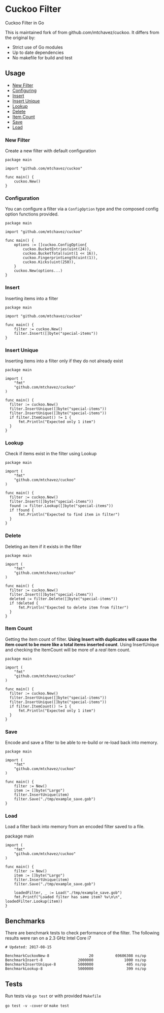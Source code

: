# Cuckoo Filter

Cuckoo Filter in Go

This is maintained fork of from github.com/mtchavez/cuckoo.
It differs from the original by:

- Strict use of Go modules
- Up to date dependencies
- No makefile for build and test


## Usage

- [New Filter](#new-filter)
- [Configuring](#configuration)
- [Insert](#insert)
- [Insert Unique](#insert-unique)
- [Lookup](#lookup)
- [Delete](#delete)
- [Item Count](#item-count)
- [Save](#save)
- [Load](#load)

### New Filter

Create a new filter with default configuration

    package main
 
    import "github.com/mtchavez/cuckoo"
 
    func main() {
        cuckoo.New()
    }

### Configuration

You can configure a filter via a `ConfigOption` type and the composed config option
functions provided.

	package main

	import "github.com/mtchavez/cuckoo"

	func main() {
		options := []cuckoo.ConfigOption{
			cuckoo.BucketEntries(uint(24)),
			cuckoo.BucketTotal(uint(1 << 16)),
			cuckoo.FingerprintLength(uint(1)),
			cuckoo.Kicks(uint(250)),
		}
		cuckoo.New(options...)
	}

### Insert

Inserting items into a filter

	package main

	import "github.com/mtchavez/cuckoo"

	func main() {
	    filter := cuckoo.New()
	    filter.Insert([]byte("special-items"))
	}

### Insert Unique

Inserting items into a filter only if they do not already exist

	package main

	import (
	    "fmt"
	    "github.com/mtchavez/cuckoo"
	)

	func main() {
	  filter := cuckoo.New()
	  filter.InsertUnique([]byte("special-items"))
	  filter.InsertUnique([]byte("special-items"))
	  if filter.ItemCount() != 1 {
	      fmt.Println("Expected only 1 item")
	  }
	}

### Lookup

Check if items exist in the filter using Lookup

	package main

	import (
	    "fmt"
	    "github.com/mtchavez/cuckoo"
	)

	func main() {
	  filter := cuckoo.New()
	  filter.Insert([]byte("special-items"))
	  found := filter.Lookup([]byte("special-items"))
	  if !found {
	      fmt.Println("Expected to find item in filter")
	  }
	}

### Delete

Deleting an item if it exists in the filter

	package main

	import (
	    "fmt"
	    "github.com/mtchavez/cuckoo"
	)

	func main() {
	  filter := cuckoo.New()
	  filter.Insert([]byte("special-items"))
	  deleted := filter.Delete([]byte("special-items"))
	  if !deleted {
	      fmt.Println("Expected to delete item from filter")
	  }
	}

### Item Count

Getting the item count of filter. **Using Insert with duplicates will cause the
item count to be more like a total items inserted count**. Using InsertUnique
and checking the ItemCount will be more of a *real* item count.

	package main

	import (
        "fmt"
	    "github.com/mtchavez/cuckoo"
	)

	func main() {
	  filter := cuckoo.New()
	  filter.InsertUnique([]byte("special-items"))
	  filter.InsertUnique([]byte("special-items"))
	  if filter.ItemCount() != 1 {
	      fmt.Println("Expected only 1 item")
	  }
	}

### Save

Encode and save a filter to be able to re-build or re-load back into memory.

	package main

	import (
	    "fmt"
	    "github.com/mtchavez/cuckoo"
	)

	func main() {
		filter := New()
		item := []byte("Largo")
		filter.InsertUnique(item)
		filter.Save("./tmp/example_save.gob")
	}

### Load

Load a filter back into memory from an encoded filter saved to a file.

package main

	import (
	    "fmt"
	    "github.com/mtchavez/cuckoo"
	)

	func main() {
		filter := New()
		item := []byte("Largo")
		filter.InsertUnique(item)
		filter.Save("./tmp/example_save.gob")

		loadedFilter, _ := Load("./tmp/example_save.gob")
		fmt.Printf("Loaded filter has same item? %v\n\n", loadedFilter.Lookup(item))
	}

## Benchmarks

There are benchmark tests to check performance of the filter. The following results
were ran on a 2.3 GHz Intel Core i7

```
# Updated: 2017-08-15

BenchmarkCuckooNew-8                  20          69606308 ns/op
BenchmarkInsert-8                2000000              1000 ns/op
BenchmarkInsertUnique-8          5000000               405 ns/op
BenchmarkLookup-8                5000000               399 ns/op
```

## Tests

Run tests via `go test` or with provided `Makefile`

`go test -v -cover` or `make test`
